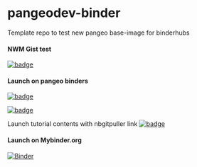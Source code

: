 # pangeodev-binder

Template repo to test new pangeo base-image for binderhubs

#### NWM Gist test
[![badge](https://img.shields.io/static/v1.svg?logo=Jupyter&label=Pangeo+Staging+Binder&message=AWS+us-west-2&color=red)](https://staging.aws-uswest2-binder.pangeo.io/v2/gh/scottyhq/pageodev-binder-image/master?urlpath=git-pull?repo=https://gist.github.com/rsignell-usgs/71c4eac62d88aca2c8d765bc7dcd11de?urlpath=lab/tree/71c4eac62d88aca2c8d765bc7dcd11de/NWM-transport-plot.ipynb%3Fautodecode)

#### Launch on pangeo binders
[![badge](https://img.shields.io/static/v1.svg?logo=Jupyter&label=Pangeo+Binder&message=GCE+us-central1&color=blue)](https://binder.pangeo.io/v2/gh/scottyhq/pageodev-binder-image/master?urlpath=lab)

[![badge](https://img.shields.io/static/v1.svg?logo=Jupyter&label=Pangeo+Binder&message=AWS+us-west-2&color=orange)](https://aws-uswest2-binder.pangeo.io/v2/gh/scottyhq/pageodev-binder-image/master?urlpath=lab)

Launch tutorial contents with nbgitpuller link
[![badge](https://img.shields.io/static/v1.svg?logo=Jupyter&label=Pangeo+Binder&message=AWS+us-west-2&color=orange)](https://aws-uswest2-binder.pangeo.io/v2/gh/scottyhq/pageodev-binder-image/master?urlpath=git-pull?repo=https://github.com/pangeo-data/pangeo-tutorial%26amp%3Bbranch=agu2019%26amp%3Burlpath=lab/tree/pangeo-tutorial/notebooks/%3Fautodecode)


#### Launch on Mybinder.org
[![Binder](https://mybinder.org/badge_logo.svg)](https://mybinder.org/v2/gh/scottyhq/pageodev-binder-image/master?urlpath=lab)

